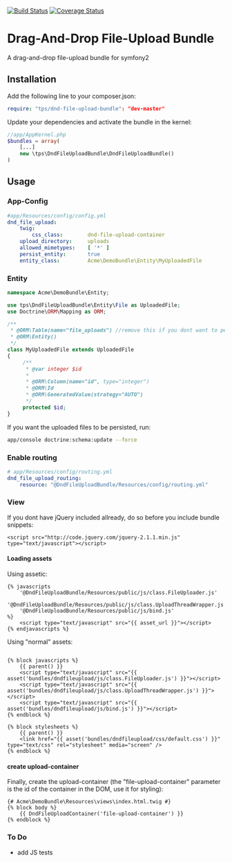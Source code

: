[![Build Status](https://travis-ci.org/leberknecht/DndFileUploadBundle.png)](https://travis-ci.org/leberknecht/DndFileUploadBundle)
[![Coverage Status](https://coveralls.io/repos/leberknecht/DndFileUploadBundle/badge.png)](https://coveralls.io/r/leberknecht/DndFileUploadBundle)

Drag-And-Drop File-Upload Bundle
================================

A drag-and-drop file-upload bundle for symfony2

Installation
------------
Add the following line to your composer.json:

```yaml
require: "tps/dnd-file-upload-bundle": "dev-master"
```
Update your dependencies and activate the bundle in the kernel:
```php
//app/AppKernel.php
$bundles = array(
    [...]
    new \tps\DndFileUploadBundle\DndFileUploadBundle()
)
```

Usage
-----

### App-Config
```yaml
#app/Resources/config/config.yml
dnd_file_upload:
    twig:
        css_class:        dnd-file-upload-container
    upload_directory:     uploads
    allowed_mimetypes:    [ '*' ]
    persist_entity:       true
    entity_class:         Acme\DemoBundle\Entity\MyUploadedFile
```

### Entity

```php
namespace Acme\DemoBundle\Entity;

use tps\DndFileUploadBundle\Entity\File as UploadedFile;
use Doctrine\ORM\Mapping as ORM;

/**
 * @ORM\Table(name="file_uploads") //remove this if you dont want to persist
 * @ORM\Entity()
 */
class MyUploadedFile extends UploadedFile
{
     /**
      * @var integer $id
      *
      * @ORM\Column(name="id", type="integer")
      * @ORM\Id
      * @ORM\GeneratedValue(strategy="AUTO")
      */
     protected $id;
}
```

If you want the uploaded files to be persisted, run:
```bash
app/console doctrine:schema:update --force
````

### Enable routing
```yaml
# app/Resources/config/routing.yml
dnd_file_upload_routing:
    resource: "@DndFileUploadBundle/Resources/config/routing.yml"
```

### View

If you dont have jQuery included allready, do so before you include bundle snippets:
```twig
<script src="http://code.jquery.com/jquery-2.1.1.min.js" type="text/javascript"></script>
``` 

#### Loading assets

Using assetic:
```twig
{% javascripts
    '@DndFileUploadBundle/Resources/public/js/class.FileUploader.js'
    '@DndFileUploadBundle/Resources/public/js/class.UploadThreadWrapper.js'
    '@DndFileUploadBundle/Resources/public/js/bind.js'
%}
    <script type="text/javascript" src="{{ asset_url }}"></script>
{% endjavascripts %}
```

Using "normal" assets:
```twig

{% block javascripts %}
    {{ parent() }}    
    <script type="text/javascript" src="{{ asset('bundles/dndfileupload/js/class.FileUploader.js') }}"></script>
    <script type="text/javascript" src="{{ asset('bundles/dndfileupload/js/class.UploadThreadWrapper.js') }}"></script>
    <script type="text/javascript" src="{{ asset('bundles/dndfileupload/js/bind.js') }}"></script>
{% endblock %}

{% block stylesheets %}
    {{ parent() }}
    <link href="{{ asset('bundles/dndfileupload/css/default.css') }}" type="text/css" rel="stylesheet" media="screen" />
{% endblock %}
```
#### create upload-container

Finally, create the upload-container (the "file-upload-container" parameter is the id of the container in the DOM, 
use it for styling):
```twig
{# Acme\DemoBundle\Resources\views\index.html.twig #}
{% block body %}
    {{ DndFileUploadContainer('file-upload-container') }}
{% endblock %}
```

### To Do
- add JS tests
